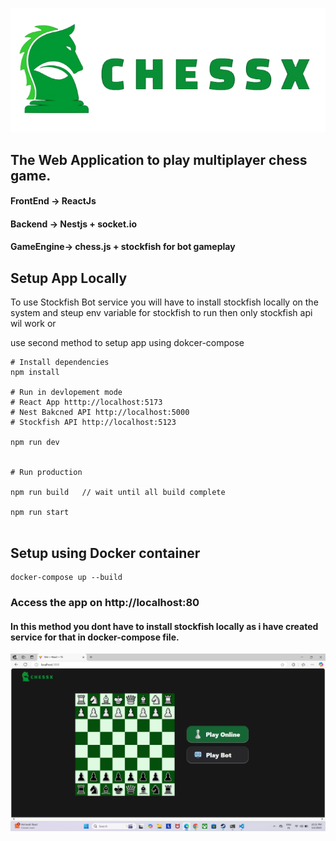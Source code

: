 ![Logo](./client/public/logo.png)

## The Web Application to play multiplayer chess game.

#### FrontEnd -> ReactJs

#### Backend -> Nestjs + socket.io

#### GameEngine-> chess.js + stockfish for bot gameplay

## Setup App Locally

To use Stockfish Bot service
you will have to install stockfish locally on the system and steup env variable for stockfish to run then only stockfish api wil work or

use second method to setup app using dokcer-compose

```
# Install dependencies
npm install

# Run in devlopement mode
# React App htttp://localhost:5173
# Nest Bakcned API http://localhost:5000
# Stockfish API http://localhost:5123

npm run dev


# Run production

npm run build   // wait until all build complete

npm run start


```

## Setup using Docker container

```
docker-compose up --build
```

### Access the app on http://localhost:80


#### In this method you dont have to install stockfish locally as i have created service for that in docker-compose file.


![screenshot](/screenshots/sample.png)